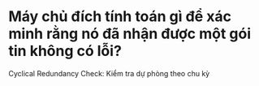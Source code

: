 # Máy chủ đích tính toán gì để xác minh rằng nó đã nhận được một gói tin không có lỗi?
  Cyclical Redundancy Check: Kiểm tra dự phòng theo chu kỳ
